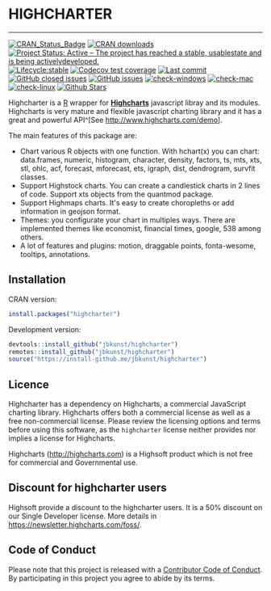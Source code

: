 # HIGHCHARTER

---

[![CRAN_Status_Badge](http://www.r-pkg.org/badges/version/highcharter?color=brightgreen)](https://cran.r-project.org/package=highcharter)
[![CRAN downloads](http://cranlogs.r-pkg.org/badges/highcharter?color=brightgreen)](http://www.r-pkg.org/pkg/highcharter)
[![Project Status: Active – The project has reached a stable, usablestate and is being activelydeveloped.](https://www.repostatus.org/badges/latest/active.svg)](https://www.repostatus.org/#active)
[![Lifecycle:stable](https://img.shields.io/badge/lifecycle-stable-brightgreen.svg)](https://www.tidyverse.org/lifecycle/#stable)
[![Codecov test coverage](https://codecov.io/gh/jbkunst/highcharter/branch/master/graph/badge.svg)](https://codecov.io/gh/jbkunst/highcharter?branch=master)
[![Last commit](https://img.shields.io/github/last-commit/jbkunst/highcharter.svg)](https://github.com/jbkunst/highcharter/issues)
[![GitHub closed issues](https://img.shields.io/github/issues-raw/jbkunst/highcharter.svg)](https://github.com/jbkunst/highcharter/issues)
[![GitHub issues](https://img.shields.io/github/issues-closed-raw/jbkunst/highcharter.svg)](https://github.com/jbkunst/highcharter/issues)
[![check-windows](https://github.com/jbkunst/highcharter/workflows/check-windows/badge.svg)](https://github.com/jbkunst/highcharter/actions?workflow=check-windows)
[![check-mac](https://github.com/jbkunst/highcharter/workflows/check-mac/badge.svg)](https://github.com/jbkunst/highcharter/actions?workflow=check-mac)
[![check-linux](https://github.com/jbkunst/highcharter/workflows/check-linux/badge.svg)](https://github.com/jbkunst/highcharter/actions?workflow=check-linux)
[![Github Stars](https://img.shields.io/github/stars/jbkunst/highcharter.svg?style=social&label=Github)](https://github.com/jbkunst/highcharter)

Highcharter is a [R](https://cran.r-project.org/) wrapper for
**[Highcharts](https://www.highcharts.com/)**  javascript libray and its modules.
Highcharts is very mature and flexible javascript charting library and
it has a great and powerful API^[See http://www.highcharts.com/demo].

The main features of this package are:

* Chart various R objects with one function. With hchart(x) you can
chart: data.frames, numeric, histogram, character, density, factors, ts,
 mts, xts, stl, ohlc, acf, forecast, mforecast, ets, igraph, dist,
  dendrogram, survfit classes.
* Support Highstock charts. You can create a candlestick charts in 2 lines
of code. Support xts objects from the quantmod package.
* Support Highmaps charts. It's easy to create choropleths or add
information in geojson format.
* Themes: you configurate your chart in multiples ways. There are
 implemented themes like economist, financial times, google, 538 among
 others.
* A lot of features and plugins: motion, draggable points, fonta-wesome, tooltips, annotations.

## Installation

CRAN version:
```r
install.packages("highcharter")
```

Development version:
```r
devtools::install_github("jbkunst/highcharter")
remotes::install_github("jbkunst/highcharter")
source("https://install-github.me/jbkunst/highcharter")
```

## Licence

Highcharter has a dependency on Highcharts, a commercial JavaScript charting library. Highcharts offers both a commercial license as well as a free non-commercial license. Please review the licensing options and terms before using this software, as the `highcharter` license neither provides nor implies a license for Highcharts.

Highcharts (http://highcharts.com) is a Highsoft product which is not free for commercial and Governmental use.

## Discount for highcharter users

Highsoft provide a discount to the highcharter users. It is a 50% discount on our Single Developer license. More details in https://newsletter.highcharts.com/foss/.

## Code of Conduct

Please note that this project is released with a [Contributor Code of Conduct](CONDUCT.md). By participating in this project you agree to abide by its terms.
